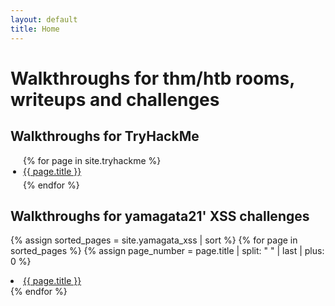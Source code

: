 ```yaml
---
layout: default
title: Home
---
```


<style>
ul {
  list-style-type: disc;
  padding-left: 20px;
}

ul li {
  display: list-item; /* assicura che i li siano blocchi */
  margin-bottom: 5px;
}
</style>

# Walkthroughs for thm/htb rooms, writeups and challenges 

## Walkthroughs for TryHackMe

<ul>
  {% for page in site.tryhackme %}
    <li><a href="{{ page.url }}">{{ page.title }}</a></li>
  {% endfor %}
</ul>

## Walkthroughs for yamagata21' XSS challenges

{% assign sorted_pages = site.yamagata_xss | sort %}
{% for page in sorted_pages %}
  {% assign page_number = page.title | split: " " | last | plus: 0 %}
  <li data-order="{{ page_number }}">
    <a href="{{ page.url }}">{{ page.title }}</a>
  </li>
{% endfor %}
